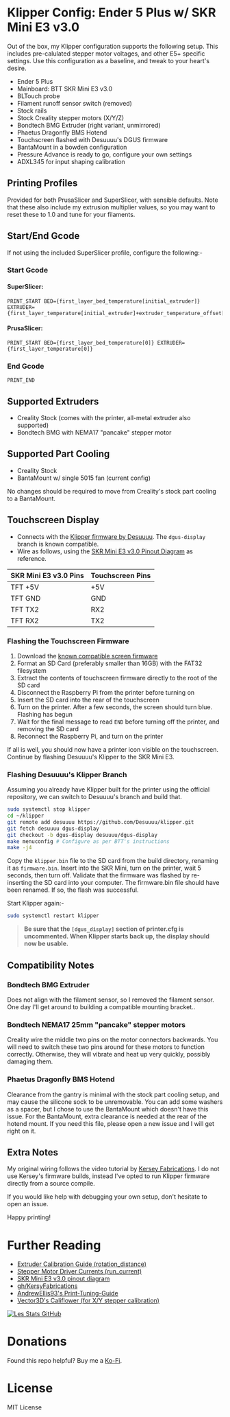 # Klipper Config: Ender 5 Plus w/ SKR Mini E3 v3.0

Out of the box, my Klipper configuration supports the following setup. This includes pre-calulated stepper motor voltages, and other E5+ specific settings. Use this configuration as a baseline, and tweak to your heart's desire.

- Ender 5 Plus
- Mainboard: BTT SKR Mini E3 v3.0
- BLTouch probe
- Filament runoff sensor switch (removed)
- Stock rails
- Stock Creality stepper motors (X/Y/Z)
- Bondtech BMG Extruder (right variant, unmirrored)
- Phaetus Dragonfly BMS Hotend
- Touchscreen flashed with Desuuuu's DGUS firmware
- BantaMount in a bowden configuration
- Pressure Advance is ready to go, configure your own settings
- ADXL345 for input shaping calibration

## Printing Profiles

Provided for both PrusaSlicer and SuperSlicer, with sensible defaults. Note that these also include my extrusion multiplier values, so you may want to reset these to 1.0 and tune for your filaments.

## Start/End Gcode

If not using the included SuperSlicer profile, configure the following:-

### Start Gcode

#### SuperSlicer:
```
PRINT_START BED={first_layer_bed_temperature[initial_extruder]} EXTRUDER={first_layer_temperature[initial_extruder]+extruder_temperature_offset[initial_extruder]}
```

#### PrusaSlicer:
```
PRINT_START BED={first_layer_bed_temperature[0]} EXTRUDER={first_layer_temperature[0]}
```

### End Gcode

```
PRINT_END
```

## Supported Extruders
- Creality Stock (comes with the printer, all-metal extruder also supported)
- Bondtech BMG with NEMA17 "pancake" stepper motor

## Supported Part Cooling
- Creality Stock
- BantaMount w/ single 5015 fan (current config)

No changes should be required to move from Creality's stock part cooling to a BantaMount.

## Touchscreen Display

- Connects with the [Klipper firmware by Desuuuu](https://github.com/Desuuuu/klipper/tree/dgus-display). The `dgus-display` branch is known compatible.
- Wire as follows, using the [SKR Mini E3 v3.0 Pinout Diagram](https://github.com/bigtreetech/BIGTREETECH-SKR-mini-E3/blob/master/hardware/BTT%20SKR%20MINI%20E3%20V3.0/Hardware/BTT%20E3%20SKR%20MINI%20V3.0_PIN.pdf) as reference.

| SKR Mini E3 v3.0 Pins | Touchscreen Pins |
| ----------------------|------------------|
| TFT +5V               | +5V              |
| TFT GND               | GND              |
| TFT TX2               | RX2              |
| TFT RX2               | TX2              |

### Flashing the Touchscreen Firmware

1. Download the [known compatible screen firmware](https://github.com/Desuuuu/DGUSPrinterMenu/releases/tag/1.0.0)
2. Format an SD Card (preferably smaller than 16GB) with the FAT32 filesystem
3. Extract the contents of touchscreen firmware directly to the root of the SD card
4. Disconnect the Raspberry Pi from the printer before turning on
5. Insert the SD card into the rear of the touchscreen
6. Turn on the printer. After a few seconds, the screen should turn blue. Flashing has begun
7. Wait for the final message to read `END` before turning off the printer, and removing the SD card
8. Reconnect the Raspberry Pi, and turn on the printer

If all is well, you should now have a printer icon visible on the touchscreen. Continue by flashing Desuuuu's Klipper to the SKR Mini E3.

### Flashing Desuuuu's Klipper Branch

Assuming you already have Klipper built for the printer using the official repository, we can switch to Desuuuu's branch and build that.

```bash
sudo systemctl stop klipper
cd ~/klipper
git remote add desuuuu https://github.com/Desuuuu/klipper.git
git fetch desuuuu dgus-display
git checkout -b dgus-display desuuuu/dgus-display
make menuconfig # Configure as per BTT's instructions
make -j4
```

Copy the `klipper.bin` file to the SD card from the build directory, renaming it as `firmware.bin`. Insert into the SKR Mini, turn on the printer, wait 5 seconds, then turn off.
Validate that the firmware was flashed by re-inserting the SD card into your computer. The firmware.bin file should have been renamed. If so, the flash was successful.

Start Klipper again:-

```bash
sudo systemctl restart klipper
```

> **Be sure that the `[dgus_display]` section of printer.cfg is uncommented. When Klipper starts back up, the display should now be usable.**

## Compatibility Notes

### Bondtech BMG Extruder

Does not align with the filament sensor, so I removed the filament sensor. One day I'll get around to building a compatible mounting bracket..

### Bondtech NEMA17 25mm "pancake" stepper motors

Creality wire the middle two pins on the motor connectors backwards. You will need to switch these two pins around for these motors to function correctly. Otherwise, they will vibrate and heat up very quickly, possibly damaging them.

### Phaetus Dragonfly BMS Hotend

Clearance from the gantry is minimal with the stock part cooling setup, and may cause the silicone sock to be unremovable. You can add some washers as a spacer, but I chose to use the BantaMount which doesn't have this issue. For the BantaMount, extra clearance is needed at the rear of the hotend mount. If you need this file, please open a new issue and I will get right on it.

## Extra Notes

My original wiring follows the video tutorial by [Kersey Fabrications](https://www.youtube.com/watch?v=VAXY3GkgTyY). I do not use Kersey's firmware builds, instead I've opted to run Klipper firmware directly from a source compile.

If you would like help with debugging your own setup, don't hesitate to open an issue.

Happy printing!

# Further Reading

- [Extruder Calibration Guide (rotation_distance)](https://www.klipper3d.org/Rotation_Distance.html)
- [Stepper Motor Driver Currents (run_current)](https://docs.vorondesign.com/community/howto/120decibell/calculating_driver_current.html)
- [SKR Mini E3 v3.0 pinout diagram](https://github.com/bigtreetech/BIGTREETECH-SKR-mini-E3/blob/master/hardware/BTT%20SKR%20MINI%20E3%20V3.0/Hardware/BTT%20E3%20SKR%20MINI%20V3.0_PIN.pdf)
- [gh/KersyFabrications](https://github.com/KerseyFabrications)
- [AndrewEllis93's Print-Tuning-Guide](https://github.com/AndrewEllis93/Print-Tuning-Guide)
- [Vector3D's Califlower (for X/Y stepper calibration)](https://vector3d.co.uk/product/vector-3d-printer-calibration-and-test-suite/)


[![Les Stats GitHub](https://github-readme-stats.vercel.app/api?username=Crunch3D)](https://github.com/Crunch3D/Klipper-Ender-5-PlusSKR-Mini-E3-v3.0)



# Donations

Found this repo helpful? Buy me a [Ko-Fi](https://ko-fi.com/tinyfluffs_).

# License

MIT License
